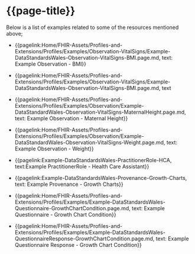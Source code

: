 # {{page-title}}

Below is a list of examples related to some of the resources mentioned above; 

* {{pagelink:Home/FHIR-Assets/Profiles-and-Extensions/Profiles/Examples/Observation-VitalSigns/Example-DataStandardsWales-Observation-VitalSigns-BMI.page.md, text: Example Observation - BMI}}

* {{pagelink:Home/FHIR-Assets/Profiles-and-Extensions/Profiles/Examples/Observation-VitalSigns/Example-DataStandardsWales-Observation-VitalSigns-BMI.page.md, text

* {{pagelink:Home/FHIR-Assets/Profiles-and-Extensions/Profiles/Examples/Observation/Example-DataStandardWales-Observation-VitalSigns-MaternalHeight.page.md, text: Example Observation - Maternal Height}}

* {{pagelink:Home/FHIR-Assets/Profiles-and-Extensions/Profiles/Examples/Observation/Example-DataStandardWales-Observation-VitalSigns-Weight.page.md, text: Example Observation - Weight}}

* {{pagelink:Example-DataStandardsWales-PractitionerRole-HCA, text:Example PractitionerRole - Health Care Assistant}}

* {{pagelink:Example-DataStandardsWales-Provenance-Growth-Charts, text: Example Provenance - Growth Charts}}

* {{pagelink:Home/FHIR-Assets/Profiles-and-Extensions/Profiles/Examples/Example-DataStandardsWales-Questionnaire-GrowthChartCondition.page.md, text: Example Questionnaire - Growth Chart Condition}}

* {{pagelink:Home/FHIR-Assets/Profiles-and-Extensions/Profiles/Examples/Example-DataStandardsWales-QuestionnaireResponse-GrowthChartCondition.page.md, text: Example Questionnaire Response - Growth Chart Condition}}